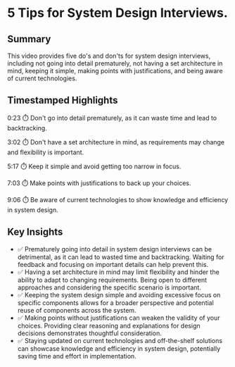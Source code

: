 # 5 Tips for System Design Interviews.

## Summary

This video provides five do's and don'ts for system design interviews, including not going into detail prematurely, not having a set architecture in mind, keeping it simple, making points with justifications, and being aware of current technologies.

## Timestamped Highlights

0:23
⏱️ Don't go into detail prematurely, as it can waste time and lead to backtracking.

3:02
⏱️ Don't have a set architecture in mind, as requirements may change and flexibility is important.

5:17
⏱️ Keep it simple and avoid getting too narrow in focus.

7:03
⏱️ Make points with justifications to back up your choices.

9:06
⏱️ Be aware of current technologies to show knowledge and efficiency in system design.

## Key Insights

- ✅ Prematurely going into detail in system design interviews can be detrimental, as it can lead to wasted time and backtracking. Waiting for feedback and focusing on important details can help prevent this.
- ✅ Having a set architecture in mind may limit flexibility and hinder the ability to adapt to changing requirements. Being open to different approaches and considering the specific scenario is important.
- ✅ Keeping the system design simple and avoiding excessive focus on specific components allows for a broader perspective and potential reuse of components across the system.
- ✅ Making points without justifications can weaken the validity of your choices. Providing clear reasoning and explanations for design decisions demonstrates thoughtful consideration.
- ✅ Staying updated on current technologies and off-the-shelf solutions can showcase knowledge and efficiency in system design, potentially saving time and effort in implementation.
